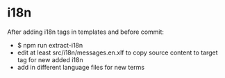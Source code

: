 # i18n

After adding i18n tags in templates and before commit:

 - $ npm run extract-i18n
 - edit at least src/i18n/messages.en.xlf to copy source content to target tag for new added i18n
 - add <target/> in different language files for new terms
 
